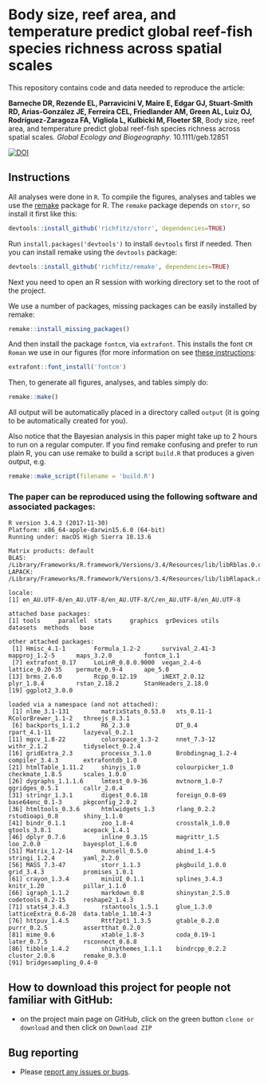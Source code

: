 # Body size, reef area, and temperature predict global reef-fish species richness across spatial scales

This repository contains code and data needed to reproduce the article:

**Barneche DR, Rezende EL, Parravicini V, Maire E, Edgar GJ, Stuart-Smith RD, Arias-González JE, Ferreira CEL, Friedlander AM, Green AL, Luiz OJ, Rodríguez-Zaragoza FA, Vigliola L, Kulbicki M, Floeter SR**, Body size, reef area, and temperature predict global reef-fish species richness across spatial scales. *Global Ecology and Biogeography*. 10.1111/geb.12851

[![DOI](https://zenodo.org/badge/DOI/10.5281/zenodo.1484591.svg)](https://doi.org/10.5281/zenodo.1484591)

## Instructions

All analyses were done in `R`. To compile the figures, analyses and tables we use the [remake](https://github.com/richfitz/remake) package for R. The `remake` package depends on `storr`, so install it first like this:

```r
devtools::install_github('richfitz/storr', dependencies=TRUE)
```

Run `install.packages('devtools')` to install `devtools` first if needed. Then you can install remake using the `devtools` package:

```r
devtools::install_github('richfitz/remake', dependencies=TRUE)
```

Next you need to open an R session with working directory set to the root of the project.

We use a number of packages, missing packages can be easily installed by remake:

```r
remake::install_missing_packages()
```

And then install the package `fontcm`, via `extrafont`. This installs the font `CM Roman` we use in our figures (for more information on see [these instructions](https://cran.r-project.org/web/packages/fontcm/README.html):

```r
extrafont::font_install('fontcm')
```

Then, to generate all figures, analyses, and tables simply do:

```r
remake::make()
```

All output will be automatically placed in a directory called `output` (it is going to be automatically created for you).

Also notice that the Bayesian analysis in this paper might take up to 2 hours to run on a regular computer. If you find remake confusing and prefer to run plain R, you can use remake to build a script `build.R` that produces a given output, e.g.

```r
remake::make_script(filename = 'build.R')
```

### The paper can be reproduced using the following software and associated packages:
```
R version 3.4.3 (2017-11-30)
Platform: x86_64-apple-darwin15.6.0 (64-bit)
Running under: macOS High Sierra 10.13.6

Matrix products: default
BLAS: /Library/Frameworks/R.framework/Versions/3.4/Resources/lib/libRblas.0.dylib
LAPACK: /Library/Frameworks/R.framework/Versions/3.4/Resources/lib/libRlapack.dylib

locale:
[1] en_AU.UTF-8/en_AU.UTF-8/en_AU.UTF-8/C/en_AU.UTF-8/en_AU.UTF-8

attached base packages:
[1] tools     parallel  stats     graphics  grDevices utils     datasets  methods   base     

other attached packages:
 [1] Hmisc_4.1-1        Formula_1.2-2      survival_2.41-3    mapproj_1.2-5      maps_3.2.0         fontcm_1.1        
 [7] extrafont_0.17     LoLinR_0.0.0.9000  vegan_2.4-6        lattice_0.20-35    permute_0.9-4      ape_5.0           
[13] brms_2.6.0         Rcpp_0.12.19       iNEXT_2.0.12       plyr_1.8.4         rstan_2.18.2       StanHeaders_2.18.0
[19] ggplot2_3.0.0     

loaded via a namespace (and not attached):
 [1] nlme_3.1-131         matrixStats_0.53.0   xts_0.11-1           RColorBrewer_1.1-2   threejs_0.3.1       
 [6] backports_1.1.2      R6_2.3.0             DT_0.4               rpart_4.1-11         lazyeval_0.2.1      
[11] mgcv_1.8-22          colorspace_1.3-2     nnet_7.3-12          withr_2.1.2          tidyselect_0.2.4    
[16] gridExtra_2.3        processx_3.1.0       Brobdingnag_1.2-4    compiler_3.4.3       extrafontdb_1.0     
[21] htmlTable_1.11.2     shinyjs_1.0          colourpicker_1.0     checkmate_1.8.5      scales_1.0.0        
[26] dygraphs_1.1.1.6     lmtest_0.9-36        mvtnorm_1.0-7        ggridges_0.5.1       callr_2.0.4         
[31] stringr_1.3.1        digest_0.6.18        foreign_0.8-69       base64enc_0.1-3      pkgconfig_2.0.2     
[36] htmltools_0.3.6      htmlwidgets_1.3      rlang_0.2.2          rstudioapi_0.8       shiny_1.1.0         
[41] bindr_0.1.1          zoo_1.8-4            crosstalk_1.0.0      gtools_3.8.1         acepack_1.4.1       
[46] dplyr_0.7.6          inline_0.3.15        magrittr_1.5         loo_2.0.0            bayesplot_1.6.0     
[51] Matrix_1.2-14        munsell_0.5.0        abind_1.4-5          stringi_1.2.4        yaml_2.2.0          
[56] MASS_7.3-47          storr_1.1.3          pkgbuild_1.0.0       grid_3.4.3           promises_1.0.1      
[61] crayon_1.3.4         miniUI_0.1.1         splines_3.4.3        knitr_1.20           pillar_1.1.0        
[66] igraph_1.1.2         markdown_0.8         shinystan_2.5.0      codetools_0.2-15     reshape2_1.4.3      
[71] stats4_3.4.3         rstantools_1.5.1     glue_1.3.0           latticeExtra_0.6-28  data.table_1.10.4-3 
[76] httpuv_1.4.5         Rttf2pt1_1.3.5       gtable_0.2.0         purrr_0.2.5          assertthat_0.2.0    
[81] mime_0.6             xtable_1.8-3         coda_0.19-1          later_0.7.5          rsconnect_0.8.8     
[86] tibble_1.4.2         shinythemes_1.1.1    bindrcpp_0.2.2       cluster_2.0.6        remake_0.3.0        
[91] bridgesampling_0.4-0
```

## How to download this project for people not familiar with GitHub:  
* on the project main page on GitHub, click on the green button `clone or download` and then click on `Download ZIP`  

## Bug reporting
* Please [report any issues or bugs](https://github.com/dbarneche/speciespackinggeb/issues).
